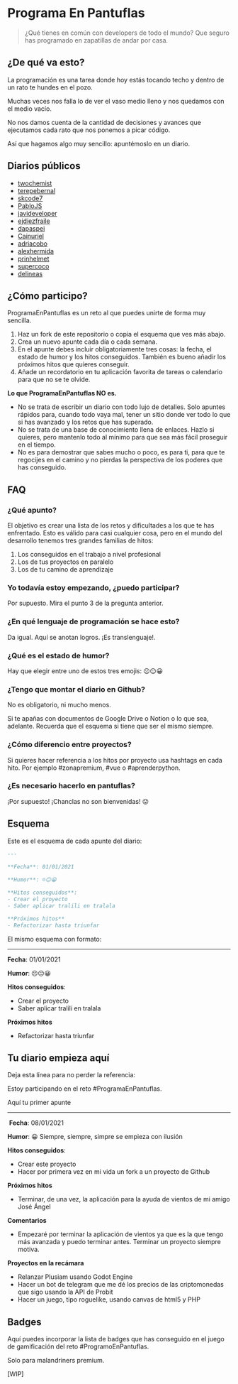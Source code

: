 # **Programa En Pantuflas**

> ¿Qué tienes en común con developers de todo el mundo? Que seguro has programado en zapatillas de andar por casa.

## **¿De qué va esto?**

La programación es una tarea donde hoy estás tocando techo y dentro de un rato te hundes en el pozo.

Muchas veces nos falla lo de ver el vaso medio lleno y nos quedamos con el medio vacío.

No nos damos cuenta de la cantidad de decisiones y avances que ejecutamos cada rato que nos ponemos a picar código.

Así que hagamos algo muy sencillo: apuntémoslo en un diario.

## **Diarios públicos**

*   [twochemist](https://github.com/twochemist/reto-programa-en-pantuflas)
*   [terepebernal](https://github.com/terepebernal/reto-programa-en-pantuflas)
*   [skcode7](https://github.com/skcode7/reto-programa-en-pantuflas)
*   [PabloJS](https://github.com/PabloJS/reto-programa-en-pantuflas)
*   [javideveloper](https://github.com/javideveloper/reto-programa-en-pantuflas)
*   [ejdiezfraile](https://github.com/ejdiezfraile/reto-programa-en-pantuflas)
*   [dapaspei](https://github.com/dapaspei/reto-programa-en-pantuflas)
*   [Cainuriel](https://github.com/Cainuriel/reto-programa-en-pantuflas)
*   [adriacobo](https://github.com/adriacobo/reto-programa-en-pantuflas)
*   [alexhermida](https://github.com/alexhermida/reto-programa-en-pantuflas)
*   [prinhelmet](https://github.com/prinhelmet/reto-programa-en-pantuflas)
*   [supercoco](https://github.com/delineas/supercoco-programa-en-pantuflas)
*   [delineas](https://github.com/delineas/programa-en-pantuflas)

## **¿Cómo participo?**

ProgramaEnPantuflas es un reto al que puedes unirte de forma muy sencilla.

1.  Haz un fork de este repositorio o copia el esquema que ves más abajo.
2.  Crea un nuevo apunte cada día o cada semana.
3.  En el apunte debes incluir obligatoriamente tres cosas: la fecha, el estado de humor y los hitos conseguidos. También es bueno añadir los próximos hitos que quieres conseguir.
4.  Añade un recordatorio en tu aplicación favorita de tareas o calendario para que no se te olvide.

**Lo que ProgramaEnPantuflas NO es.**

*   No se trata de escribir un diario con todo lujo de detalles. Solo apuntes rápidos para, cuando todo vaya mal, tener un sitio donde ver todo lo que si has avanzado y los retos que has superado.
*   No se trata de una base de conocimiento llena de enlaces. Hazlo si quieres, pero mantenlo todo al mínimo para que sea más fácil proseguir en el tiempo.
*   No es para demostrar que sabes mucho o poco, es para ti, para que te regocijes en el camino y no pierdas la perspectiva de los poderes que has conseguido.

## **FAQ**

### **¿Qué apunto?**

El objetivo es crear una lista de los retos y dificultades a los que te has enfrentado. Esto es válido para casi cualquier cosa, pero en el mundo del desarrollo tenemos tres grandes familias de hitos:

1.  Los conseguidos en el trabajo a nivel profesional
2.  Los de tus proyectos en paralelo
3.  Los de tu camino de aprendizaje

### **Yo todavía estoy empezando, ¿puedo participar?**

Por supuesto. Mira el punto 3 de la pregunta anterior.

### **¿En qué lenguaje de programación se hace esto?**

Da igual. Aquí se anotan logros. ¡Es translenguaje!.

### **¿Qué es el estado de humor?**

Hay que elegir entre uno de estos tres emojis: ☹️😐😀

### **¿Tengo que montar el diario en Github?**

No es obligatorio, ni mucho menos.

Si te apañas con documentos de Google Drive o Notion o lo que sea, adelante. Recuerda que el esquema si tiene que ser el mismo siempre.

### **¿Cómo diferencio entre proyectos?**

Si quieres hacer referencia a los hitos por proyecto usa hashtags en cada hito. Por ejemplo #zonapremium, #vue o #aprenderpython.

### **¿Es necesario hacerlo en pantuflas?**

¡Por supuesto! ¡Chanclas no son bienvenidas! 😛

## **Esquema**

Este es el esquema de cada apunte del diario:

```markdown
---
​
**Fecha**: 01/01/2021

**Humor**: ☹️😐😀

**Hitos conseguidos**:
- Crear el proyecto
- Saber aplicar tralili en tralala

**Próximos hitos**
- Refactorizar hasta triunfar
```

El mismo esquema con formato:

---

**Fecha**: 01/01/2021

**Humor**: ☹️😐😀

**Hitos conseguidos**:

*   Crear el proyecto
*   Saber aplicar tralili en tralala

**Próximos hitos**

*   Refactorizar hasta triunfar

## **Tu diario empieza aquí**

Deja esta línea para no perder la referencia:

Estoy participando en el reto #ProgramaEnPantuflas.

Aquí tu primer apunte

---
​
**Fecha**: 08/01/2021

**Humor**: 😀 Siempre, siempre, simpre se empieza con ilusión

**Hitos conseguidos**:
- Crear este proyecto
- Hacer por primera vez en mi vida un fork a un proyecto de Github

**Próximos hitos**
- Terminar, de una vez, la aplicación para la ayuda de vientos de mi amigo José Ángel

**Comentarios**
- Empezaré por terminar la aplicación de vientos ya que es la que tengo más avanzada y puedo terminar antes. Terminar un proyecto siempre motiva.

**Proyectos en la recámara**
- Relanzar Plusiam usando Godot Engine
- Hacer un bot de telegram que me dé los precios de las criptomonedas que sigo usando la API de Probit
- Hacer un juego, tipo roguelike, usando canvas de html5 y PHP

## **Badges**

Aquí puedes incorporar la lista de badges que has conseguido en el juego de gamificación del reto #ProgramoEnPantuflas.

Solo para malandriners premium.

\[WIP\]
